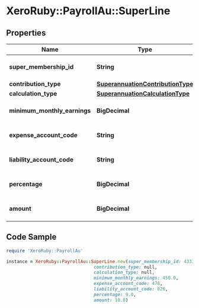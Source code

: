 # XeroRuby::PayrollAu::SuperLine

## Properties

Name | Type | Description | Notes
------------ | ------------- | ------------- | -------------
**super_membership_id** | **String** | Xero super membership ID | [optional] 
**contribution_type** | [**SuperannuationContributionType**](SuperannuationContributionType.md) |  | [optional] 
**calculation_type** | [**SuperannuationCalculationType**](SuperannuationCalculationType.md) |  | [optional] 
**minimum_monthly_earnings** | **BigDecimal** | amount of minimum earnings | [optional] 
**expense_account_code** | **String** | expense account code | [optional] 
**liability_account_code** | **String** | liabilty account code | [optional] 
**percentage** | **BigDecimal** | percentage for super line | [optional] 
**amount** | **BigDecimal** | Super membership amount | [optional] 

## Code Sample

```ruby
require 'XeroRuby::PayrollAu'

instance = XeroRuby::PayrollAu::SuperLine.new(super_membership_id: 4333d5cd-53a5-4c31-98e5-a8b4e5676b0b,
                                 contribution_type: null,
                                 calculation_type: null,
                                 minimum_monthly_earnings: 450.0,
                                 expense_account_code: 478,
                                 liability_account_code: 826,
                                 percentage: 9.0,
                                 amount: 10.0)
```


